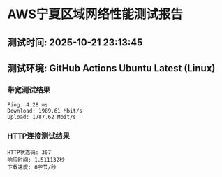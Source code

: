 # AWS宁夏区域网络性能测试报告
## 测试时间: 2025-10-21 23:13:45
## 测试环境: GitHub Actions Ubuntu Latest (Linux)

### 带宽测试结果
```
Ping: 4.28 ms
Download: 1989.61 Mbit/s
Upload: 1787.62 Mbit/s
```

### HTTP连接测试结果
```
HTTP状态码: 307
响应时间: 1.511132秒
下载速度: 0字节/秒
```

